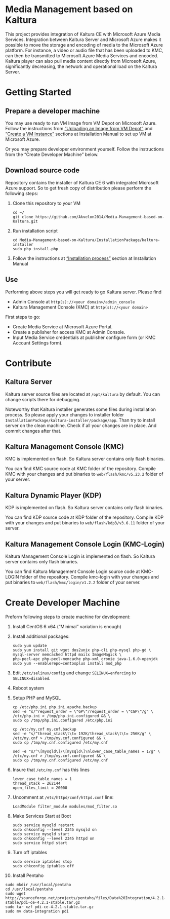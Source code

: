 Media Management based on Kaltura
=================================
This project provides integration of Kaltura CE with Microsoft Azure Media Services. Integration between Kaltura Server and Microsoft Azure makes it possible to move the storage and encoding of media to the Microsoft Azure platform. For instance, a video or audio file that has been uploaded to KMC, can then be transmitted to Microsoft Azure Media Services and encoded. Kaltura player can also pull media content directly from Microsoft Azure, significantly decreasing, the network and operational load on the Kaltura Server.

# Getting Started
## Prepare a developer machine 
You may use ready to run VM Image from VM Depot on Microsoft Azure. Follow the instructions from [“Uploading an Image from VM Depot”](https://github.com/Akvelon2014/Media-Management-based-on-Kaltura/wiki/Deploying-Kaltura-On-Microsoft-Azure#uploading-an-image-from-vm-depot) and [“Create a VM Instance”](https://github.com/Akvelon2014/Media-Management-based-on-Kaltura/wiki/Deploying-Kaltura-On-Microsoft-Azure#create-a-vm-instance) sections at Installation Manual to set up VM at Microsoft Azure.

Or you may prepare developer environment yourself. Follow the instructions from the “Create Developer Machine” below.

## Download source code
Repository contains the installer of Kaltura CE 6 with integrated Microsoft Azure support. So to get fresh copy of distribution please perform the following steps:

1. Clone this repository to your VM

   ```
   cd ~/
   git clone https://github.com/Akvelon2014/Media-Management-based-on-Kaltura.git
   ```
2. Run installation script

   ```
   cd Media-Management-based-on-Kaltura/InstallationPackage/kaltura-installer
   sudo php install.php
   ```
3. Follow the instructions at [“Installation process”](https://github.com/Akvelon2014/Media-Management-based-on-Kaltura/wiki/Deploying-Kaltura-On-Microsoft-Azure#installation-process) section at Installation Manual 

## Use
Performing above steps you will get ready to go Kaltura server. Please find 
* Admin Console at `http(s)://<your domain>/admin_console`
* Kaltura Management Console (KMC) at `http(s)://<your domain>`

First steps to go:
* Create Media Service at Microsoft Azure Portal.
* Create a publisher for access KMC at Admin Console.
* Input Media Service credentials at publisher configure form (or KMC Account Settings form).

# Contribute 
## Kaltura Server
Kaltura server source files are located at `/opt/kaltura` by default. You can change scripts there for debugging. 

Noteworthy that Kaltura installer generates some files during installation process. So please apply your changes to installer folder `InstallationPackage/kaltura-installer/package/app`. Than try to install server on the clean machine. Check if all your changes are in place. And commit changes after that.

## Kaltura Management Console (KMC)
KMC is implemented on flash. So Kaltura server contains only flash binaries.

You can find KMC source code at KMC folder of the repository. Compile KMC with your changes and put binaries to `web/flash/kmc/v5.23.2` folder of your server.

## Kaltura Dynamic Player (KDP)
KDP is implemented on flash. So Kaltura server contains only flash binaries.

You can find KDP source code at KDP folder of the repository. Compile KDP with your changes and put binaries to `web/flash/kdp3/v3.6.11` folder of your server.

## Kaltura Management Console Login (KMC-Login)
Kaltura Management Console Login is implemented on flash. So Kaltura server contains only flash binaries.

You can find Kaltura Management Console Login source code at KMC-LOGIN folder of the repository. Compile kmc-login with your changes and put binaries to `web/flash/kmc/login/v1.2.2` folder of your server.

# Create Developer Machine
Preform following steps to create machine for development:

1. Install CentOS 6 x64 (“Minimal” variation is enough)
2. Install additional packages: 

   ```
   sudo yum update
   sudo yum install git wget dos2unix php-cli php-mysql php-gd \
   mysql-server memcached httpd mailx ImageMagick \
   php-pecl-apc php-pecl-memcache php-xml cronie java-1.6.0-openjdk 
   sudo yum --enablerepo=centosplus install mod_php
   ```
3. Edit `/etc/selinux/config` and change `SELINUX=enforcing` to `SELINUX=disabled`.
4. Reboot system
5. Setup PHP and MySQL

   ```
   cp /etc/php.ini php.ini.apache.backup
   sed -e "s/^request_order = \"GP\"/request_order = \"CGP\"/g" \
   /etc/php.ini > /tmp/php.ini.configured && \
   sudo cp /tmp/php.ini.configured /etc/php.ini
   ```
   ```
   cp /etc/my.cnf my.cnf.backup
   sed -e "s/^thread_stack\t\t= 192K/thread_stack\t\t= 256K/g" \
   /etc/my.cnf > /tmp/my.cnf.configured && \
   sudo cp /tmp/my.cnf.configured /etc/my.cnf
   ```
   ```
   sed -e "s/^\[mysqld\]/\[mysqld\]\nlower_case_table_names = 1/g" \
   /etc/my.cnf > /tmp/my.cnf.configured && \
   sudo cp /tmp/my.cnf.configured /etc/my.cnf
   ```
6. Insure that `/etc/my.cnf` has this lines

   ```
   lower_case_table_names = 1
   thread_stack = 262144
   open_files_limit = 20000
   ```
7. Uncomment at `/etc/httpd/conf/httpd.conf` line:

   `LoadModule filter_module modules/mod_filter.so`
8. Make Services Start at Boot

   ```
   sudo service mysqld restart
   sudo chkconfig --level 2345 mysqld on
   sudo service mysqld start
   sudo chkconfig --level 2345 httpd on
   sudo service httpd start
   ```
9. Turn off iptables

   ```
   sudo service iptables stop
   sudo chkconfig iptables off
   ```
10. Install Pentaho

   ```
   sudo mkdir /usr/local/pentaho
   cd /usr/local/pentaho
   sudo wget http://sourceforge.net/projects/pentaho/files/Data%20Integration/4.2.1-stable/pdi-ce-4.2.1-stable.tar.gz
   sudo tar xzf pdi-ce-4.2.1-stable.tar.gz
   sudo mv data-integration pdi
   ```
